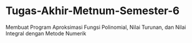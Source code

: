 # Tugas-Akhir-Metnum-Semester-6
Membuat Program Aproksimasi Fungsi Polinomial, Nilai Turunan, dan Nilai Integral dengan Metode Numerik
